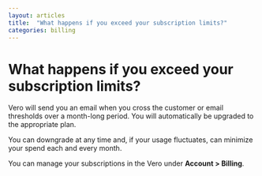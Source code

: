 ```yaml
---
layout: articles
title:  "What happens if you exceed your subscription limits?"
categories: billing
---
```


# What happens if you exceed your subscription limits?

Vero will send you an email when you cross the customer or email thresholds over a month-long period. You will automatically be upgraded to the appropriate plan.

You can downgrade at any time and, if your usage fluctuates, can minimize your spend each and every month.

You can manage your subscriptions in the Vero under **Account > Billing**.